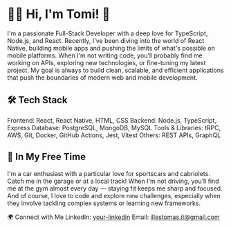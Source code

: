 # 👨‍💻 Hi, I'm Tomi! 🚀

I'm a passionate Full-Stack Developer with a deep love for TypeScript, Node.js, and React. Recently, I've been diving into the world of React Native, building mobile apps and pushing the limits of what's possible on mobile platforms.
When I'm not writing code, you’ll probably find me working on APIs, exploring new technologies, or fine-tuning my latest project. My goal is always to build clean, scalable, and efficient applications that push the boundaries of modern web and mobile development.


## 🛠️ Tech Stack

Frontend: React, React Native, HTML, CSS
Backend: Node.js, TypeScript, Express
Database: PostgreSQL, MongoDB, MySQL
Tools & Libraries: tRPC, AWS, Git, Docker, GitHub Actions, Jest, Vitest
Others: REST APIs, GraphQL
## 🚗 In My Free Time

I'm a car enthusiast with a particular love for sportscars and cabriolets. Catch me in the garage or at a local track!
When I'm not driving, you’ll find me at the gym almost every day — staying fit keeps me sharp and focused.
And of course, I love to code and explore new challenges, especially when they involve tackling complex systems or learning new frameworks.

🌍 Connect with Me
LinkedIn: [your-linkedin](https://www.linkedin.com/in/illestamas/)
Email: illestomas.it@gmail.com
